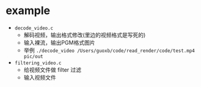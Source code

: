 # example

- `decode_video.c`
  - 解码视频，输出格式修改(里边的视频格式是写死的)
  - 输入裸流，输出PGM格式图片
  - 举例 `./decode_video /Users/guoxb/code/read_render/code/test.mp4 pic/out`
- `filtering_video.c`
  - 给视频文件做 filter 过滤
  - 输入视频文件
